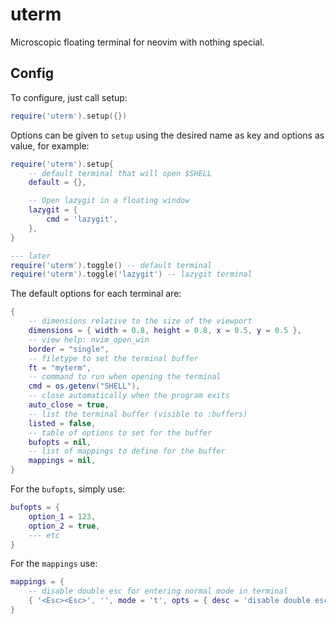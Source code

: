 # uterm

Microscopic floating terminal for neovim with nothing special.

## Config

To configure, just call setup:

```lua
require('uterm').setup({})
```

Options can be given to `setup` using the desired name as key and options as
value, for example:

```lua
require('uterm').setup{
    -- default terminal that will open $SHELL
    default = {},

    -- Open lazygit in a floating window
    lazygit = {
        cmd = 'lazygit',
    },
}

--- later
require('uterm').toggle() -- default terminal
require('uterm').toggle('lazygit') -- lazygit terminal
```

The default options for each terminal are:

```lua
{
    -- dimensions relative to the size of the viewport
    dimensions = { width = 0.8, height = 0.8, x = 0.5, y = 0.5 },
    -- view help: nvim_open_win
    border = "single",
    -- filetype to set the terminal buffer
    ft = "myterm",
    -- command to run when opening the terminal
    cmd = os.getenv("SHELL"),
    -- close automatically when the program exits
    auto_close = true,
    -- list the terminal buffer (visible to :buffers)
    listed = false,
    -- table of options to set for the buffer
    bufopts = nil,
    -- list of mappings to define for the buffer
    mappings = nil,
}
```

For the `bufopts`, simply use:

```lua
bufopts = {
    option_1 = 123,
    option_2 = true,
    --- etc
}
```

For the `mappings` use:

```lua
mappings = {
    -- disable double esc for entering normal mode in terminal
    { '<Esc><Esc>', '', mode = 't', opts = { desc = 'disable double esc' } },
}
```
